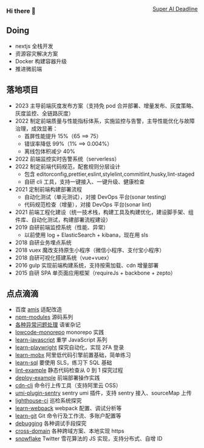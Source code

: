 ### Hi there 👋

<a href="https://www.tickcounter.com/countdown/4272930/super-ai-deadline" rel="nofollow" style="float: right; margin-top: -40px">Super AI Deadline</a>
<!--
**cloudyan/cloudyan** is a ✨ _special_ ✨ repository because its `README.md` (this file) appears on your GitHub profile.

Here are some ideas to get you started:

- 🔭 I’m currently working on ...
- 🌱 I’m currently learning ...
- 👯 I’m looking to collaborate on ...
- 🤔 I’m looking for help with ...
- 💬 Ask me about ...
- 📫 How to reach me: ...
- 😄 Pronouns: ...
- ⚡ Fun fact: ...
-->

<!-- <img src="https://github-readme-stats.vercel.app/api?username=cloudyan&show_icons=true" alt="logo" height="160" align="right" /> -->

## Doing

- nextjs 全栈开发
- 资源容灾解决方案
- Docker 构建容器升级
- 推进微前端

## 落地项目

- 2023 主导前端灰度发布方案（支持免 pod 合并部署、增量发布、灰度策略、灰度监控、全链路灰度）
- 2022 制定前端质量与性能指标体系，实施监控与告警，主导性能优化与故障治理，成效显著：
  - 首屏性能提升 15%（65 ==> 75）
  - 错误率降低 99%（1% ==> 0.004%）
  - 离线包体积减少 40%
- 2022 前端监控实时告警系统（serverless）
- 2022 制定前端代码规范，配套规则分层设计
  - 包含 editorconfig,prettier,eslint,stylelint,commitlint,husky,lint-staged
  - 自研 cli 工具，支持一键接入、一键升级、健康检查
- 2021 定制前端构建部署流程
  - 自动化测试（单元测试），对接 DevOps 平台(sonar testing)
  - 代码规范检查（增量），对接 DevOps 平台(sonar lint)
- 2021 前端工程化建设（统一技术栈，构建工具及构建优化，建设脚手架、组件库、自动化测试，构建部署流程建设）
- 2019 自研前端监控系统（性能、异常）
  - 以前使用 log + ElasticSearch + kibana，现在用 sls
- 2018 自研业务埋点系统
- 2018 vuex 魔改支持原生小程序（微信小程序、支付宝小程序）
- 2018 自研可视化搭建系统（vue+vuex）
- 2016 gulp 实现前端构建系统，支持按需加载、cdn 增量部署
- 2015 自研 SPA 单页面应用框架（requireJs + backbone + zepto）

## 点点滴滴

- 百度 [amis](https://github.com/baidu/amis) 适配改造
- [npm-modules](https://github.com/cloudyan/npm-modules) 源码系列
- [各种异常问题处理](https://www.yuque.com/cloudyan/faq) 语雀杂记
- [lowcode-monorepo](https://github.com/cloudyan/lowcode-monorepo/tree/dev) monorepo 实践
- [learn-javascript](https://github.com/cloudyan/learn-javascript) 重学 JavaScript 系列
- [learn-playwright](https://github.com/cloudyan/learn-playwright) 探究自动化，实现 2FA 登录
- [learn-mobx](https://github.com/cloudyan/learn-mobx) 阿里低代码引擎前置基础，简单练习
- [learn-sql](https://github.com/cloudyan/learn-sql) 要使用 SLS，练习下 SQL 基础
- [lint-example](https://github.com/cloudyan/lint-example) 静态代码检查从 0 到 1 探究过程
- [deploy-example](https://github.com/cloudyan/deploy-example) 前端部署操作实践
- [cdn-cli](https://github.com/cloudyan/cdn-cli/tree/feature/lib) 命令行上传工具（支持阿里云 OSS）
- [umi-plugin-sentry](https://github.com/cloudyan/umi-plugin-sentry) sentry umi 插件，支持 sentry 接入、sourceMap 上传
- [lighthouse-ci](https://github.com/cloudyan/lighthouse-ci) 巡检系统探究
- [learn-webpack](https://github.com/cloudyan/learn-webpack) webpack 配置、调试分析等
- [learn-git](https://github.com/cloudyan/learn-git/tree/master/docs) Git 命令行及工作流、多账户配置等
- [debugging](https://github.com/cloudyan/debugging) 各种调试手段探究
- [cross-domain](https://github.com/cloudyan/cross-domain) 各种跨域方案、本地实现 https
- [snowflake](https://github.com/cloudyan/snowflake) Twitter 雪花算法的 JS 实现，支持分布式、自增 ID
